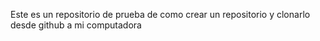 Este es un repositorio de prueba de como crear un repositorio y clonarlo desde github a mi computadora